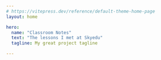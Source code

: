 ```yaml
---
# https://vitepress.dev/reference/default-theme-home-page
layout: home

hero:
  name: "Classroom Notes"
  text: "The lessons I met at Skyedu"
  tagline: My great project tagline

---
```



